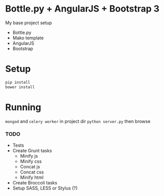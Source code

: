 # Bottle.py + AngularJS + Bootstrap 3

My base project setup

- Bottle.py
- Mako template
- AngularJS
- Bootstrap

# Setup

```bash
pip install
bower install
```

# Running

`mongod` and 
`celery worker` in project dir
`python server.py` then browse

### TODO
- Tests
- Create Grunt tasks
  - Minify js
  - Minify css
  - Concat js
  - Concat css
  - Minify html
- Create Broccoli tasks
- Setup SASS, LESS or Stylus (?)
